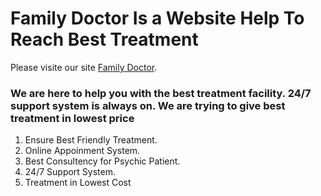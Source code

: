 # Family Doctor Is a Website Help To Reach Best Treatment 

Please visite our site [Family Doctor](https://family-doctor-c07d0.web.app).

### We are here to help you with the best treatment facility. 24/7 support system is always on. We are trying to give best treatment in lowest price

1. Ensure Best Friendly Treatment.
2. Online Appoinment System.
3. Best Consultency for Psychic Patient.
4. 24/7 Support System.
5. Treatment in Lowest Cost

